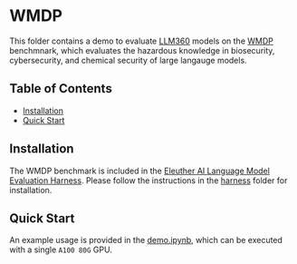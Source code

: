 # WMDP
This folder contains a demo to evaluate [LLM360](https://github.com/LLM360) models on the [WMDP](https://www.wmdp.ai/) benchmnark, which evaluates the hazardous knowledge in biosecurity, cybersecurity, and chemical security of large langauge models. 

## Table of Contents 
- [Installation](#installation)
- [Quick Start](#quick-start)

## Installation
The WMDP benchmark is included in the [Eleuther AI Language Model Evaluation Harness](https://github.com/EleutherAI/lm-evaluation-harness). Please follow the instructions in the [harness](../../metrics/harness) folder for installation.

## Quick Start
An example usage is provided in the [demo.ipynb](demo.ipynb), which can be executed with a single ``A100 80G`` GPU.
